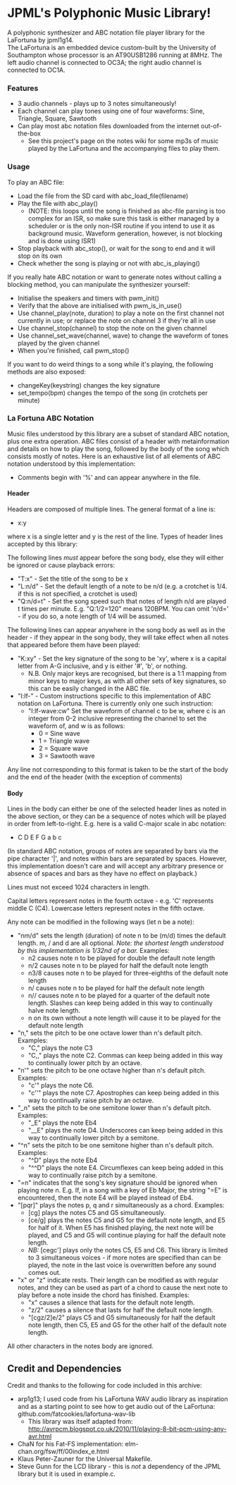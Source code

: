 # JPML's Polyphonic Music Library!
A polyphonic synthesizer and ABC notation file player library for the LaFortuna by jpml1g14.  
The LaFortuna is an embedded device custom-built by the University of Southampton whose processor is an AT90USB1286 running at 8MHz. The left audio channel is connected to OC3A; the right audio channel is connected to OC1A.

### Features
* 3 audio channels - plays up to 3 notes simultaneously!  
* Each channel can play tones using one of four waveforms: Sine, Triangle, Square, Sawtooth  
* Can play most abc notation files downloaded from the internet out-of-the-box  
  * See this project's page on the notes wiki for some mp3s of music played by the LaFortuna and the accompanying files to play them.  

### Usage  
To play an ABC file:  

* Load the file from the SD card with abc_load_file(filename)  
* Play the file with abc_play() 
  * (NOTE: this loops until the song is finished as abc-file parsing is too complex for an ISR, so make sure this task is either managed by a scheduler or is the only non-ISR routine if you intend to use it as background music. Waveform generation, however, is not blocking and is done using ISR1)  
* Stop playback with abc_stop(), or wait for the song to end and it will stop on its own  
* Check whether the song is playing or not with abc_is_playing()  

If you really hate ABC notation or want to generate notes without calling a blocking method, you can manipulate the synthesizer yourself:  

* Initialise the speakers and timers with pwm_init()  
* Verify that the above are initialised with pwm_is_in_use()  
* Use channel_play(note, duration) to play a note on the first channel not currently in use; or replace the note on channel 3 if they're all in use  
* Use channel_stop(channel) to stop the note on the given channel  
* Use channel_set_wave(channel, wave) to change the waveform of tones played by the given channel  
* When you're finished, call pwm_stop()  

If you want to do weird things to a song while it's playing, the following methods are also exposed:  

* changeKey(keystring) changes the key signature  
* set_tempo(bpm) changes the tempo of the song (in crotchets per minute)  

### La Fortuna ABC Notation
Music files understood by this library are a subset of standard ABC notation, plus one extra operation. ABC files consist of a header with metainformation and details on how to play the song, followed by the body of the song which consists mostly of notes. Here is an exhaustive list of all elements of ABC notation understood by this implementation:  

* Comments begin with '%' and can appear anywhere in the file.  

#### Header
Headers are composed of multiple lines. The general format of a line is:  

- x:y  

where x is a single letter and y is the rest of the line. Types of header lines accepted by this library:

The following lines *must* appear before the song body, else they will either be ignored or cause playback errors:

* "T:x" - Set the title of the song to be x  
* "L:n/d" - Set the default length of a note to be n/d (e.g. a crotchet is 1/4. if this is not specified, a crotchet is used)  
* "Q:n/d=t" - Set the song speed such that notes of length n/d are played t times per minute. E.g. "Q:1/2=120" means 120BPM. You can omit 'n/d=' - if you do so, a note length of 1/4 will be assumed.  

The following lines can appear anywhere in the song body as well as in the header - if they appear in the song body, they will take effect when all notes that appeared before them have been played:  

 * "K:xy" - Set the key signature of the song to be 'xy', where x is a capital letter from A-G inclusive, and y is either '#', 'b', or nothing.  
   * N.B. Only major keys are recognised, but there is a 1:1 mapping from minor keys to major keys, as with all other sets of key signatures, so this can be easily changed in the ABC file.  
 * "I:lf-" - Custom instructions specific to this implementation of ABC notation on LaFortuna. There is currently only one such instruction:  
   * "I:lf-wave:cw" Set the waveform of channel c to be w, where c is an integer from 0-2 inclusive representing the channel to set the waveform of, and w is as follows:  
      * 0 = Sine wave  
      * 1 = Triangle wave  
      * 2 = Square wave  
      * 3 = Sawtooth wave  

Any line not corresponding to this format is taken to be the start of the body and the end of the header (with the exception of comments)  

#### Body
Lines in the body can either be one of the selected header lines as noted in the above section, or they can be a sequence of notes which will be played in order from left-to-right. E.g. here is a valid C-major scale in abc notation:  

* C D E F G a b c  

(In standard ABC notation, groups of notes are separated by bars via the pipe character '|', and notes within bars are separated by spaces. However, this implementation doesn't care and will accept any arbitrary presence or absence of spaces and bars as they have no effect on playback.)  

Lines must not exceed 1024 characters in length.  

Capital letters represent notes in the fourth octave - e.g. 'C' represents middle C (C4). Lowercase letters represent notes in the fifth octave.  

Any note can be modified in the following ways (let n be a note):  

* "nm/d" sets the length (duration) of note n to be (m/d) times the default length. m, / and d are all optional. *Note: the shortest length understood by this implementation is 1/32nd of a bar.* Examples:  
  * n2 causes note n to be played for double the default note length  
  * n/2 causes note n to be played for half the default note length  
  * n3/8 causes note n to be played for three-eighths of the default note length  
  * n/ causes note n to be played for half the default note length  
  * n// causes note n to be played for a quarter of the default note length. Slashes can keep being added in this way to continually halve note length.  
  * n on its own without a note length will cause it to be played for the default note length  
* "n," sets the pitch to be one octave lower than n's default pitch. Examples:  
  * "C," plays the note C3  
  * "C,," plays the note C2. Commas can keep being added in this way to continually lower pitch by an octave.  
* "n'" sets the pitch to be one octave higher than n's default pitch. Examples:  
  * "c'" plays the note C6.  
  * "c''" plays the note C7. Apostrophes can keep being added in this way to continually raise pitch by an octave.  
* "_n" sets the pitch to be one semitone lower than n's default pitch. Examples:  
  * "_E" plays the note Eb4  
  * "__E" plays the note D4. Underscores can keep being added in this way to continually lower pitch by a semitone.  
* "^n" sets the pitch to be one semitone higher than n's default pitch. Examples:  
  * "^D" plays the note Eb4  
  * "^^D" plays the note E4. Circumflexes can keep being added in this way to continually raise pitch by a semitone.  
* "=n" indicates that the song's key signature should be ignored when playing note n. E.g. If, in a song with a key of Eb Major, the string "=E" is encountered, then the note E4 will be played instead of Eb4.  
* "[pqr]" plays the notes p, q and r simultaneously as a chord. Examples:  
  * [cg] plays the notes C5 and G5 simultaneously.  
  * [ce/g] plays the notes C5 and G5 for the default note length, and E5 for half of it. When E5 has finished playing, the next note will be played, and C5 and G5 will continue playing for half the default note length.  
  * *NB:* [cegc'] plays only the notes C5, E5 and C6. This library is limited to 3 simultaneous voices - if more notes are specified than can be played, the note in the last voice is overwritten before any sound comes out.  
* "x" or "z" indicate rests. Their length can be modified as with regular notes, and they can be used as part of a chord to cause the next note to play before a note inside the chord has finished. Examples:  
  * "x" causes a silence that lasts for the default note length.  
  * "z/2" causes a silence that lasts for half the default note length.  
  * "[cgz/2]e/2" plays C5 and G5 simultaneously for half the default note length, then C5, E5 and G5 for the other half of the default note length.  

All other characters in the notes body are ignored.  

## Credit and Dependencies
Credit and thanks to the following for code included in this archive:  

- arp1g13; I used code from his LaFortuna WAV audio library as inspiration and as a starting point to see how to get audio out of the LaFortuna: github.com/fatcookies/lafortuna-wav-lib  
  - This library was itself adapted from: http://avrpcm.blogspot.co.uk/2010/11/playing-8-bit-pcm-using-any-avr.html  
- ChaN for his Fat-FS implementation: elm-chan.org/fsw/ff/00index_e.html  
- Klaus Peter-Zauner for the Universal Makefile.  
- Steve Gunn for the LCD library - this is _not_ a dependency of the JPML library but it is used in example.c.  